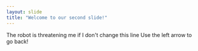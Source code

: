 ```yaml
---
layout: slide
title: "Welcome to our second slide!"
---
```

The robot is threatening me if I don't change this line
Use the left arrow to go back!

